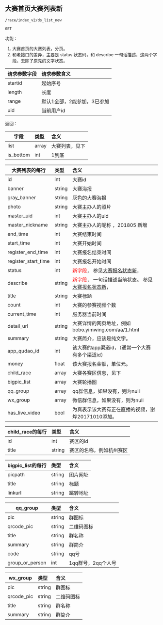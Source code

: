 

## 大赛首页大赛列表新


~~~
/race/index_v2/ds_list_new
~~~
~~~
GET
~~~



功能：  

1. 大赛首页的大赛列表，分页。
1. 和老接口的差异，主要是 status 状态码，和 describe 一句话描述，这两个字段。去除了原先的文字状态。  


| 请求参数字段        | 请求参数含义  |
| -------- |:------|
|startid       |  起始序号|
|length       |  长度|
|range       | 默认1全部，2能参加，3已参加|
|uid       | 当前用户id|




返回：   

| 字段      | 类型 |含义  |
| -------- |:------|:------|
| list | array   | 大赛列表，见下 |
| is_bottom | int   | 1到底 |


| 大赛列表的每行      | 类型 |含义  |
| -------- |:------|:------|
| id | int   | 大赛id |
| banner | string   | 大赛海报 |
| gray_banner | string   | 灰色的大赛海报 |
| photo | string   | 大赛主办人的照片 |
| master_uid | int   | 大赛主办人的uid |
| master_nickname | string   | 大赛主办人的昵称 ，201805 新增|
| end_time | int   | 大赛结束时间 |
| start_time | int   | 大赛开始时间 |
| register_end_time | int   | 大赛报名结束时间 |
| register_start_time | int   | 大赛报名开始时间 |
| status | int   | <font color='red'>新字段</font>，  参见[大赛报名状态新](/shop/doc/index2/name/大赛报名状态新)，  |
| describe | string   |<font color='red'>新字段</font>， 一句话描述当前状态。  参见[大赛报名状态新](/shop/doc/index2/name/大赛报名状态新)， |
| title | string   | 大赛标题 |
| count | int   | 大赛的参赛视频个数 |
| current_time | int   | 服务器当前时间 |
| detail_url | string   | 大赛详情的网页地址，例如bobo.yimwing.com/aa/1.html |
| summary | string   | 大赛简介，应该是纯文字。 |
| app_qudao_id | int   | 该大赛的app渠道id，（通常一个大赛有多个渠道id） |
| money | float   | 该大赛报名金额，单位元。 |
| child_race | array   | 大赛各赛区信息，见下 |
|bigpic_list|array | 大赛轮播图|
| qq_group  | array | qq群信息，如果没有，则为null |
| wx_group  | array | 微信群信息，如果没有，则为null |
| has_live_video | bool   | 为真表示该大赛有正在直播的视频，谢烨20171010添加。 |

| child_race的每行      | 类型 |含义  |
| -------- |:------|:------|
| id | int   | 赛区的id |
| title | string   | 赛区的名称，例如杭州赛区 |

| bigpic_list的每行      | 类型 |含义  |
| -------- |:------|:------|
| picpath | string   | 图片网址 |
| title | string   | 标题 |
| linkurl | string   | 跳转地址 |

|  qq_group       | 类型 |含义  |
| -------- |:------|:------|
| pic   | string |  群图标  |
| qrcode_pic   | string |  二维码图标  |
| title   | string |  群名称  |
| summary   | string |  群简介  |
| code   | string |  qq号  |
|  group_or_person  | int | 1qq群号，2qq个人号  |

|  wx_group       | 类型 |含义  |
| -------- |:------|:------|
| pic   | string |  群图标  |
| qrcode_pic   | string |  二维码图标  |
| title   | string |  群名称  |
| summary   | string |  群简介  |









